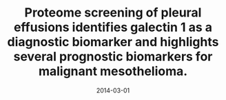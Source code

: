 ---
link: https://dx.doi.org/10.1074/mcp.M113.030775
journal: Molecular & cellular proteomics &#58; MCP
title: Proteome screening of pleural effusions identifies galectin 1 as a diagnostic biomarker and highlights several prognostic biomarkers for malignant mesothelioma.
date: 2014-03-01
authors: Mundt, F, Johansson, HJ, Forshed, J, Arslan, S, Metintas, M, Dobra, K, Lehtiö, J, Hjerpe, A
---